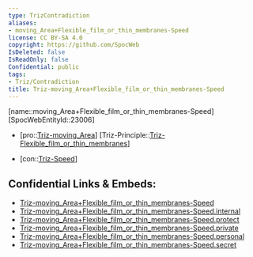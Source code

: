 ```yaml
---
type: TrizContradiction
aliases:
- moving_Area+Flexible_film_or_thin_membranes-Speed
license: CC BY-SA 4.0
copyright: https://github.com/SpocWeb
IsDeleted: false
IsReadOnly: false
Confidential: public
tags: 
- Triz/Contradiction
title: Triz-moving_Area+Flexible_film_or_thin_membranes-Speed
---
```

[name::moving_Area+Flexible_film_or_thin_membranes-Speed]
[SpocWebEntityId::23006]
+ [pro::[Triz-moving_Area](tech/Triz/Parameter/Triz-moving_Area.md)]
[Triz-Principle::[Triz-Flexible_film_or_thin_membranes](tech/Triz/Principle/Triz-Flexible_film_or_thin_membranes.md)]
- [con::[Triz-Speed](tech/Triz/Parameter/Triz-Speed.md)]



## Confidential Links & Embeds: 
- [Triz-moving_Area+Flexible_film_or_thin_membranes-Speed](../../../../_public/tech/Triz/Contradict/Triz-moving_Area+Flexible_film_or_thin_membranes-Speed.md) 
- [Triz-moving_Area+Flexible_film_or_thin_membranes-Speed.internal](../../../../_internal/tech/Triz/Contradict/Triz-moving_Area+Flexible_film_or_thin_membranes-Speed.internal.md) 
- [Triz-moving_Area+Flexible_film_or_thin_membranes-Speed.protect](../../../../_protect/tech/Triz/Contradict/Triz-moving_Area+Flexible_film_or_thin_membranes-Speed.protect.md) 
- [Triz-moving_Area+Flexible_film_or_thin_membranes-Speed.private](../../../../_private/tech/Triz/Contradict/Triz-moving_Area+Flexible_film_or_thin_membranes-Speed.private.md) 
- [Triz-moving_Area+Flexible_film_or_thin_membranes-Speed.personal](../../../../_personal/tech/Triz/Contradict/Triz-moving_Area+Flexible_film_or_thin_membranes-Speed.personal.md) 
- [Triz-moving_Area+Flexible_film_or_thin_membranes-Speed.secret](../../../../_secret/tech/Triz/Contradict/Triz-moving_Area+Flexible_film_or_thin_membranes-Speed.secret.md) 

